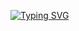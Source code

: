 [![Typing SVG](https://readme-typing-svg.herokuapp.com?color=2c77e3&lines=Beginning+developer)](https://git.io/typing-svg)



<!--
[![Typing SVG](https://readme-typing-svg.herokuapp.com?color=%0128128&lines=Software+developer+student)](https://git.io/typing-svg)

**NB034/NB034** is a ✨ _special_ ✨ repository because its `README.md` (this file) appears on your GitHub profile.

Here are some ideas to get you started:

- 🔭 I’m currently working on ...
- 🌱 I’m currently learning ...
- 👯 I’m looking to collaborate on ...
- 🤔 I’m looking for help with ...
- 💬 Ask me about ...
- 📫 How to reach me: ...
- 😄 Pronouns: ...
- ⚡ Fun fact: ...
-->
